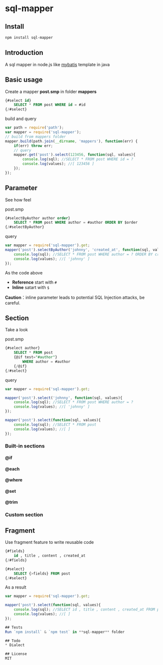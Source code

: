 # sql-mapper

## Install

```bash
npm install sql-mapper
```
## Introduction
A sql mapper in node.js like [mybatis](http://mybatis.org) template in java

## Basic usage

Create a mapper **post.smp** in folder **mappers**
```sql
{#select id}
    SELECT * FROM post WHERE id = #id
{/#select}
```

build and query
```js
var path = require('path');
var mapper = require('sql-mapper');
// build from mappers folder
mapper.build(path.join(__dirname, 'mappers'), function(err) {
    if(err) throw err;
    // query
    mapper.get('post').select(123456, function(sql, values){
        console.log(sql); //SELECT * FROM post WHERE id = ?
        console.log(values); //[ 123456 ]
    });
});
```

## Parameter
See how feel

post.smp
```sql
{#selectByAuthor author order}
    SELECT * FROM post WHERE author = #author ORDER BY $order
{/#selectByAuthor}
```
query
```js
var mapper = require('sql-mapper').get;
mapper('post').selectByAuthor('johnny', 'created_at', function(sql, values){
    console.log(sql); //SELECT * FROM post WHERE author = ? ORDER BY created_at
    console.log(values); //[ 'johnny' ]
});
```
As the code above
* **Reference** start with `#`
* **Inline** satart with `$`

**Caution**：inline parameter leads to potential SQL Injection attacks, be careful.

## Section
Take a look

post.smp
```sql
{#select author}
    SELECT * FROM post
    {@if test="#author"}
        WHERE author = #author
    {/@if}
{/#select}
```
query
```js
var mapper = require('sql-mapper').get;

mapper('post').select('johnny', function(sql, values){
    console.log(sql); //SELECT * FROM post WHERE author = ?
    console.log(values); //[ 'johnny' ]
});

mapper('post').select(function(sql, values){
    console.log(sql); //SELECT * FROM post
    console.log(values); //[ ]
});
```

### Built-in sections
#### @if
#### @each
#### @where
#### @set
#### @trim

### Custom section

## Fragment
Use fragment feature to write reusable code

```sql
{#fields}
    id , title , content , created_at
{/#fields}

{#select}
    SELECT {>fields} FROM post
{/#select}
```
As a result
```js
var mapper = require('sql-mapper').get;

mapper('post').select(function(sql, values){
    console.log(sql); //SELECT id , title , content , created_at FROM post
    console.log(values); //[ ]
});

## Tests
Run `npm install` & `npm test` in **sql-mapper** folder

## Todo
* Dialect

## License
MIT
